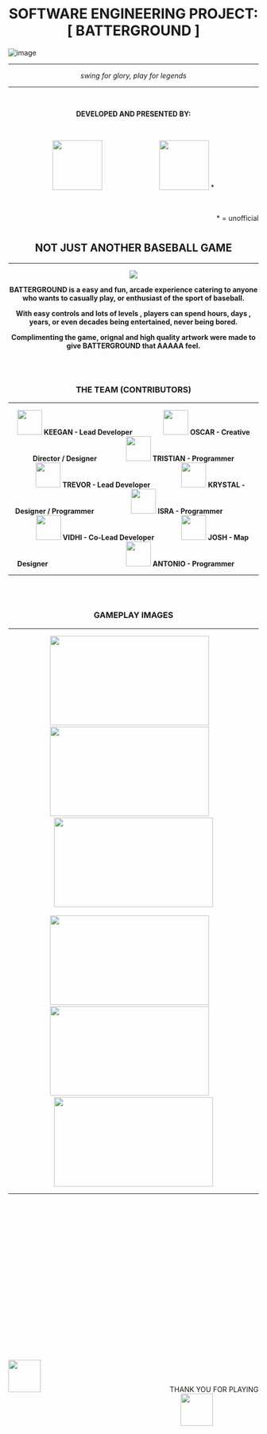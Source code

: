 #  <h1 align = "center" > SOFTWARE ENGINEERING PROJECT: [ BATTERGROUND ] <center>
![image](https://github.com/user-attachments/assets/1063e703-be4a-4dfa-9681-e2d9c50801df) 
<hr>
<p align = "center" >  
  <i>swing for glory, play for legends</i>
</p>
<hr>

<br>
<p align = "center" >
  <b>DEVELOPED AND PRESENTED BY: </b>
</p>
<br>

<p align = "center">
  <img src = "https://github.com/user-attachments/assets/3cc791c5-1938-46e0-9e8e-23ca40369027" width = "100" height = "100">
  &nbsp;&nbsp;&nbsp;&nbsp;&nbsp;&nbsp;&nbsp;&nbsp;&nbsp;&nbsp;&nbsp;&nbsp;&nbsp;
  &nbsp;&nbsp;&nbsp;&nbsp;&nbsp;&nbsp;&nbsp;&nbsp;&nbsp;&nbsp;&nbsp;&nbsp;&nbsp;
  <img src ="https://github.com/user-attachments/assets/8bb5efad-60cc-453e-9da2-0d6a50ae8065" width = "100" height = "100" > *
</p>
<br>
<p align = "right"> * = unofficial</p>


# <h2 align = "center" > NOT JUST ANOTHER BASEBALL GAME <center>
<hr>

<p align = "center" >
  <img src = "https://github.com/user-attachments/assets/93630752-8044-4e93-8d8d-440313df7736">
</p>

 <p align = "center" > <b> BATTERGROUND is a easy and fun, arcade experience catering to anyone who wants to casually play, or enthusiast of the sport of baseball.</b></p>
 <p align = "center" > <b>With easy controls and lots of levels , players can spend hours, days , years, or even decades being entertained, never being bored.</b></p>
 <p align = "center" > <b>Complimenting the game, orignal and high quality artwork were made to give BATTERGROUND that AAAAA feel.</b></p>
<br>

# <h3 align = "center"> THE TEAM (CONTRIBUTORS) <center>
<hr>

 <p align = "center" > 
   <img src = "https://github.com/user-attachments/assets/f0fb85a2-3a1c-4e2c-bdb3-9a97768a4fdd" width = "50" height = "50"> <b> KEEGAN - Lead Developer </b>  
    &nbsp;&nbsp;&nbsp;&nbsp;&nbsp;&nbsp;&nbsp;&nbsp;&nbsp;&nbsp;&nbsp;&nbsp;&nbsp;&nbsp;
   <img src = "https://github.com/user-attachments/assets/f0fb85a2-3a1c-4e2c-bdb3-9a97768a4fdd" width = "50" height = "50"> <b> OSCAR - Creative Director / Designer </b>
    &nbsp;&nbsp;&nbsp;&nbsp;&nbsp;&nbsp;&nbsp;&nbsp;&nbsp;&nbsp;&nbsp;&nbsp;&nbsp;
   <img src = "https://github.com/user-attachments/assets/f0fb85a2-3a1c-4e2c-bdb3-9a97768a4fdd" width = "50" height = "50"> <b> TRISTIAN - Programmer </b>
   <br>
    &nbsp;&nbsp;&nbsp;&nbsp;&nbsp;&nbsp;
   <img src = "https://github.com/user-attachments/assets/f0fb85a2-3a1c-4e2c-bdb3-9a97768a4fdd" width = "50" height = "50"> <b> TREVOR - Lead Developer </b>
    &nbsp;&nbsp;&nbsp;&nbsp;&nbsp;&nbsp;&nbsp;&nbsp;&nbsp;&nbsp;&nbsp;&nbsp;&nbsp;&nbsp;
   <img src = "https://github.com/user-attachments/assets/f0fb85a2-3a1c-4e2c-bdb3-9a97768a4fdd" width = "50" height = "50"> <b> KRYSTAL - Designer / Programmer </b>
    &nbsp;&nbsp;&nbsp;&nbsp;&nbsp;&nbsp;&nbsp;&nbsp;&nbsp;&nbsp;&nbsp;&nbsp;&nbsp; &nbsp;&nbsp;&nbsp;
   <img src = "https://github.com/user-attachments/assets/f0fb85a2-3a1c-4e2c-bdb3-9a97768a4fdd" width = "50" height = "50"> <b> ISRA - Programmer </b>
     &nbsp;&nbsp;&nbsp;&nbsp;&nbsp;&nbsp;&nbsp;&nbsp;&nbsp;&nbsp;&nbsp;&nbsp;&nbsp;&nbsp;
   <br>
   &nbsp;&nbsp;&nbsp;&nbsp;&nbsp;&nbsp;&nbsp;&nbsp;
   <img src = "https://github.com/user-attachments/assets/f0fb85a2-3a1c-4e2c-bdb3-9a97768a4fdd" width = "50" height = "50"> <b> VIDHI - Co-Lead Developer </b>
    &nbsp;&nbsp;&nbsp;&nbsp;&nbsp;&nbsp;&nbsp;&nbsp;&nbsp;&nbsp;&nbsp;&nbsp;
   <img src = "https://github.com/user-attachments/assets/f0fb85a2-3a1c-4e2c-bdb3-9a97768a4fdd" width = "50" height = "50"> <b> JOSH - Map Designer </b>
   &nbsp;&nbsp;&nbsp;&nbsp;&nbsp;&nbsp;&nbsp;&nbsp;&nbsp;&nbsp;&nbsp;&nbsp;&nbsp;&nbsp;&nbsp;&nbsp;&nbsp;&nbsp;&nbsp;
   &nbsp;&nbsp;&nbsp;&nbsp;&nbsp;&nbsp;&nbsp;&nbsp;&nbsp;&nbsp;&nbsp;&nbsp;&nbsp;&nbsp;&nbsp;&nbsp;&nbsp;&nbsp;
   <img src = "https://github.com/user-attachments/assets/f0fb85a2-3a1c-4e2c-bdb3-9a97768a4fdd" width = "50" height = "50"> <b> ANTONIO - Programmer </b>
   &nbsp;&nbsp;&nbsp;&nbsp;&nbsp;&nbsp;&nbsp;
</p>
<hr>
<br>

# <h3 align = "center"> GAMEPLAY IMAGES <center>
<hr>
<p align = "center">
<img src = "https://github.com/user-attachments/assets/3cd32c28-e9f5-4498-86cc-b0e1bbbae549" width = "320" height = "180"> &nbsp;&nbsp;&nbsp;
<img src = "https://github.com/user-attachments/assets/fcce34a7-6ec8-4330-a37c-1ebfcc3024a5" width = "320" height = "180"> &nbsp;&nbsp;&nbsp;
<img src = "https://github.com/user-attachments/assets/8a00a822-6e87-460b-844b-72b428549224" width = "320" height = "180">
<br>
<br>
<img src=  "https://github.com/user-attachments/assets/b5604dec-ad25-45ed-9be1-21dc6dc509d9" width = "320" height = "180"> &nbsp;&nbsp;&nbsp;
<img src = "https://github.com/user-attachments/assets/ecac22f3-da3c-41ac-8040-ef03d1d258d2" width = "320" height = "180"> &nbsp;&nbsp;&nbsp;
<img src = "https://github.com/user-attachments/assets/82d2fb51-77f2-468a-a168-fd932ce75dc7" width = "320" height = "180">
<center>
<hr>
<br>
<br>
<br>
<br>
<br>
<br>
<br>
<br>
<br>
<br>
<br>
<br>
<br>
<br>
<br>
<br>
<br>
<br>
<p>
<p align = "center">
<img src = "https://github.com/user-attachments/assets/25eed0c2-0f3d-416a-85d7-67d5159aa4dc" width = "65" height = "65">
&nbsp;&nbsp;&nbsp;&nbsp;&nbsp;&nbsp;&nbsp;&nbsp;&nbsp;&nbsp;&nbsp;&nbsp;
&nbsp;&nbsp;&nbsp;&nbsp;&nbsp;&nbsp;&nbsp;&nbsp;&nbsp;&nbsp;&nbsp;&nbsp;
&nbsp;&nbsp;&nbsp;&nbsp;&nbsp;&nbsp;&nbsp;&nbsp;&nbsp;&nbsp;&nbsp;&nbsp;
&nbsp;&nbsp;&nbsp;&nbsp;&nbsp;&nbsp;&nbsp;&nbsp;&nbsp;&nbsp;&nbsp;&nbsp;
&nbsp;&nbsp;&nbsp;&nbsp;&nbsp;&nbsp;&nbsp;&nbsp;&nbsp;&nbsp;&nbsp;&nbsp;
THANK YOU FOR PLAYING
&nbsp;&nbsp;&nbsp;&nbsp;&nbsp;&nbsp;&nbsp;&nbsp;&nbsp;&nbsp;&nbsp;&nbsp;
&nbsp;&nbsp;&nbsp;&nbsp;&nbsp;&nbsp;&nbsp;&nbsp;&nbsp;&nbsp;&nbsp;&nbsp;
&nbsp;&nbsp;&nbsp;&nbsp;&nbsp;&nbsp;&nbsp;&nbsp;&nbsp;&nbsp;&nbsp;&nbsp;
&nbsp;&nbsp;&nbsp;&nbsp;&nbsp;&nbsp;&nbsp;&nbsp;&nbsp;&nbsp;&nbsp;&nbsp;
&nbsp;&nbsp;&nbsp;&nbsp;&nbsp;&nbsp;&nbsp;&nbsp;&nbsp;&nbsp;&nbsp;&nbsp;
<img src = "https://github.com/user-attachments/assets/9ef99e07-9a80-4cfd-911f-4f4561b92e91" width = "65" height = "65">
</p>


